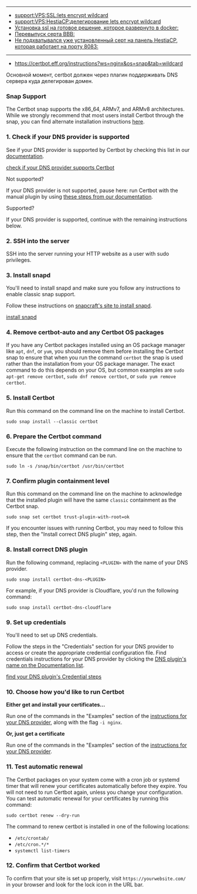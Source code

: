
---

- [support:VPS:SSL:lets encrypt wildcard](https://support.beget.ru/questions/view?id=1766)
- [support:VPS:HestiaCP:делегирование lets encrypt wildcard](https://support.beget.ru/questions/view?id=1784)
- [Установка ssl на готовое решение, которое развернуто в docker:](https://hp.beget.ru/ticket/1970732/post-11852924)
- [Перевыпуск серта BBB:]([https://hp.beget.ru/ticket/2395666/post-14586762](https://hp.beget.ru/ticket/2395666/post-14586762))
- [Не подхватывался уже установленный серт на панель HestiaCP, которая работает на порту 8083:]([https://hp.beget.ru/ticket/2398162/post-14632147](https://hp.beget.ru/ticket/2398162/post-14632147))

---

- https://certbot.eff.org/instructions?ws=nginx&os=snap&tab=wildcard

Основной момент, certbot должен через плагин поддерживать DNS сервера куда делегирован домен.

### Snap Support

The Certbot snap supports the x86_64, ARMv7, and ARMv8 architectures. While we strongly recommend that most users install Certbot through the snap, you can find alternate installation instructions [here](https://certbot.eff.org/docs/install.html).

### 1. Check if your DNS provider is supported

See if your DNS provider is supported by Certbot by checking this list in our [documentation](https://certbot.eff.org/docs/using.html#dns-plugins).

[check if your DNS provider supports Certbot](https://certbot.eff.org/docs/using.html#dns-plugins)

 Not supported?

If your DNS provider is not supported, pause here: run Certbot with the manual plugin by using [these steps from our documentation](https://certbot.eff.org/docs/using.html#manual).

Supported?

If your DNS provider is supported, continue with the remaining instructions below.

### 2. SSH into the server

SSH into the server running your HTTP website as a user with sudo privileges.

### 3. Install snapd

You'll need to install snapd and make sure you follow any instructions to enable classic snap support.

Follow these instructions on [snapcraft's site to install snapd](https://snapcraft.io/docs/installing-snapd/).

[install snapd](https://snapcraft.io/docs/installing-snapd/)

### 4. Remove certbot-auto and any Certbot OS packages

If you have any Certbot packages installed using an OS package manager like `apt`, `dnf`, or `yum`, you should remove them before installing the Certbot snap to ensure that when you run the command `certbot` the snap is used rather than the installation from your OS package manager. The exact command to do this depends on your OS, but common examples are `sudo apt-get remove certbot`, `sudo dnf remove certbot`, or `sudo yum remove certbot`.

### 5. Install Certbot

Run this command on the command line on the machine to install Certbot.
```
sudo snap install --classic certbot
```
### 6. Prepare the Certbot command

Execute the following instruction on the command line on the machine to ensure that the `certbot` command can be run.

```
sudo ln -s /snap/bin/certbot /usr/bin/certbot
```

### 7. Confirm plugin containment level

Run this command on the command line on the machine to acknowledge that the installed plugin will have the same `classic` containment as the Certbot snap.

```
sudo snap set certbot trust-plugin-with-root=ok
```

If you encounter issues with running Certbot, you may need to follow this step, then the "Install correct DNS plugin" step, again.

### 8. Install correct DNS plugin

Run the following command, replacing `<PLUGIN>` with the name of your DNS provider.
```
sudo snap install certbot-dns-<PLUGIN>
```
For example, if your DNS provider is Cloudflare, you'd run the following command:
```
sudo snap install certbot-dns-cloudflare
```
### 9. Set up credentials

You'll need to set up DNS credentials.

Follow the steps in the "Credentials" section for your DNS provider to access or create the appropriate credential configuration file. Find credentials instructions for your DNS provider by clicking the [DNS plugin's name on the Documentation list](https://certbot.eff.org/docs/using.html#dns-plugins).

[find your DNS plugin's Credential steps](https://certbot.eff.org/docs/using.html#dns-plugins)

### 10. Choose how you'd like to run Certbot

**Either get and install your certificates...**

Run one of the commands in the "Examples" section of the [instructions for your DNS provider](https://certbot.eff.org/docs/using.html#dns-plugins'), along with the flag `-i nginx`.

**Or, just get a certificate**

Run one of the commands in the "Examples" section of the [instructions for your DNS provider](https://certbot.eff.org/docs/using.html#dns-plugins').

### 11. Test automatic renewal

The Certbot packages on your system come with a cron job or systemd timer that will renew your certificates automatically before they expire. You will not need to run Certbot again, unless you change your configuration. You can test automatic renewal for your certificates by running this command:
```
sudo certbot renew --dry-run
```

The command to renew certbot is installed in one of the following locations:

- `/etc/crontab/`
- `/etc/cron.*/*`
- `systemctl list-timers`
### 12. Confirm that Certbot worked

To confirm that your site is set up properly, visit `https://yourwebsite.com/` in your browser and look for the lock icon in the URL bar.
